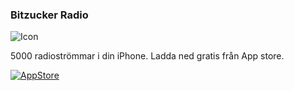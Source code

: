 ### Bitzucker Radio

![Icon](img/Icon-Small3x.png)

5000 radioströmmar i din iPhone. Ladda ned gratis från App store.

[![AppStore](img/Download_on_the_App_Store_Badge_SE_135x40.svg)](https://itunes.apple.com/se/app/bitzucker-radio-free-streaming/id968115492)